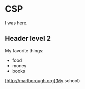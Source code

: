 # CSP

I was here.

## Header level 2

My favorite things:
- food
- money
- books

[http://marlborough.org](My school)
